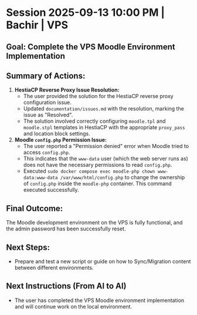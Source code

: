# Session 2025-09-13 10:00 PM | Bachir | VPS
## Goal: Complete the VPS Moodle Environment Implementation
## Summary of Actions:
1.  **HestiaCP Reverse Proxy Issue Resolution:**
    *   The user provided the solution for the HestiaCP reverse proxy configuration issue.
    *   Updated `documentation/issues.md` with the resolution, marking the issue as "Resolved".
    *   The solution involved correctly configuring `moodle.tpl` and `moodle.stpl` templates in HestiaCP with the appropriate `proxy_pass` and location block settings.
2.  **Moodle `config.php` Permission Issue:**
    *   The user reported a "Permission denied" error when Moodle tried to access `config.php`.
    *   This indicates that the `www-data` user (which the web server runs as) does not have the necessary permissions to read `config.php`.
    *   Executed `sudo docker compose exec moodle-php chown www-data:www-data /var/www/html/config.php` to change the ownership of `config.php` inside the `moodle-php` container. This command executed successfully.

## Final Outcome:
The Moodle development environment on the VPS is fully functional, and the admin password has been successfully reset.

## Next Steps:
*   Prepare and test a new script or guide on how to Sync/Migration content between different environments. 

## Next Instructions (From AI to AI)
*   The user has completed the VPS Moodle environment implementation and will continue work on the local environment.
